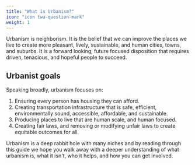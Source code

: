 ```yaml
---
title: "What is Urbanism?"
icon: "icon twa-question-mark"
weight: 1
---
```

Urbanism is neighborism. It is the belief that we can improve the places we live to create more pleasant, lively, sustainable, and human cities, towns, and suburbs. It is a forward looking, future focused disposition that requires driven, tenacious, and hopeful people to succeed.
<!--more-->

## Urbanist goals

Speaking broadly, urbanism focuses on:

1. Ensuring every person has housing they can afford.
2. Creating transportation infrastructure that is safe, efficient, environmentally sound, accessible, affordable, and sustainable.
3. Producing places to live that are human scale, and human focused.
4. Creating fair laws, and removing or modifying unfair laws to create equitable outcomes for all.

Urbanism is a deep rabbit hole with many niches and by reading through this guide we hope you walk away with a deeper understanding of what urbanism is, what it isn't, who it helps, and how you can get involved.